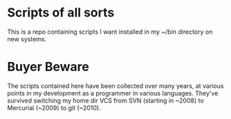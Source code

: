 # Scripts of all sorts

This is a repo containing scripts I want installed in my ~/bin directory on new
systems.

# Buyer Beware

The scripts contained here have been collected over many years, at various
points in my development as a programmer in various languages.  They've
survived switching my home dir VCS from SVN (starting in ~2008) to Mercurial
(~2009) to git (~2010).
